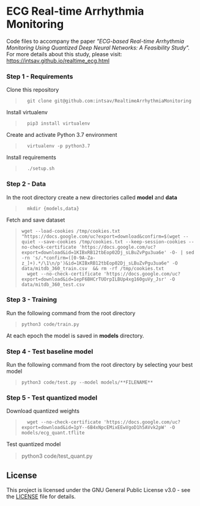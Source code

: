 # ECG Real-time Arrhythmia Monitoring
Code files to accompany the paper *"ECG-based Real-time Arrhythmia Monitoring Using Quantized Deep Neural Networks: A Feasibility Study".*
For more details about this study, please visit: https://intsav.github.io/realtime_ecg.html


### Step 1 - Requirements
Clone this repository
>		git clone git@github.com:intsav/RealtimeArrhythmiaMonitoring

Install virtualenv
>		pip3 install virtualenv

Create and activate Python 3.7 environment
>		virtualenv -p python3.7

Install requirements
>		./setup.sh


### Step 2 - Data
In the root directory create a new directories called **model** and **data**
>		mkdir {models,data}

Fetch and save dataset
>     wget --load-cookies /tmp/cookies.txt "https://docs.google.com/uc?export=download&confirm=$(wget --quiet --save-cookies /tmp/cookies.txt --keep-session-cookies --no-check-certificate 'https://docs.google.com/uc?export=download&id=1KIBxRB12tbEop02Dj_sLBuZvPgu3ua6e' -O- | sed -rn 's/.*confirm=([0-9A-Za-z_]+).*/\1\n/p')&id=1KIBxRB12tbEop02Dj_sLBuZvPgu3ua6e" -O data/mitdb_360_train.csv  && rm -rf /tmp/cookies.txt
>		wget --no-check-certificate 'https://docs.google.com/uc?export=download&id=1epF6BHCrTUOrpILBUp4xg160guVy_Jsr' -O data/mitdb_360_test.csv


### Step 3 - Training
Run the following command from the root directory
>     python3 code/train.py
At each epoch the model is saved in **models** directory.


### Step 4 - Test baseline model
Run the following command from the root directory by selecting your best model
>     python3 code/test.py --model models/**FILENAME**


### Step 5 - Test quantized model
Download quantized weights
>		wget --no-check-certificate 'https://docs.google.com/uc?export=download&id=1pY--6B4xNpcEMixEEwVgoD1h5AVvk2pW' -O models/ecg_quant.tflite

Test quantized model
> 	python3 code/test_quant.py

## License
This project is licensed under the GNU General Public License v3.0 - see the [LICENSE](LICENSE) file for details.